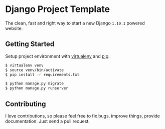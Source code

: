 # Django Project Template

The clean, fast and right way to start a new Django `1.10.1` powered website.

## Getting Started

Setup project environment with [virtualenv](https://virtualenv.pypa.io) and [pip](https://pip.pypa.io).

```bash
$ virtualenv venv
$ source venv/bin/activate
$ pip install -r requirements.txt

$ python manage.py migrate
$ python manage.py runserver
```

## Contributing

I love contributions, so please feel free to fix bugs, improve things, provide documentation. Just send a pull request.
